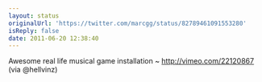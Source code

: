 ```yaml
---
layout: status
originalUrl: 'https://twitter.com/marcgg/status/82789461091553280'
isReply: false
date: 2011-06-20 12:38:40
---
```


Awesome real life musical game installation ~ http://vimeo.com/22120867 (via @hellvinz)
